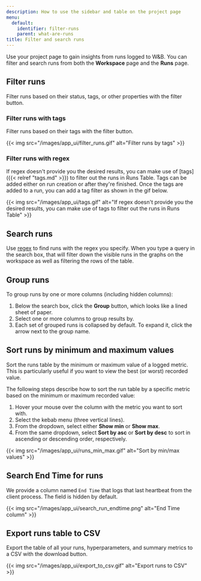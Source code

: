 ```yaml
---
description: How to use the sidebar and table on the project page
menu:
  default:
    identifier: filter-runs
    parent: what-are-runs
title: Filter and search runs
---
```


Use your project page to gain insights from runs logged to W&B. You can filter and search runs from both the **Workspace** page and the **Runs** page.

## Filter runs

Filter runs based on their status, tags, or other properties with the filter button.


### Filter runs with tags

Filter runs based on their tags with the filter button.

{{< img src="/images/app_ui/filter_runs.gif" alt="Filter runs by tags" >}}


### Filter runs with regex

If regex doesn't provide you the desired results, you can make use of [tags]({{< relref "tags.md" >}}) to filter out the runs in Runs Table. Tags can be added either on run creation or after they're finished. Once the tags are added to a run, you can add a tag filter as shown in the gif below.

{{< img src="/images/app_ui/tags.gif" alt="If regex doesn't provide you the desired results, you can make use of tags to filter out the runs in Runs Table" >}}


## Search runs

Use [regex](https://dev.mysql.com/doc/refman/8.0/en/regexp.html) to find runs with the regex you specify. When you type a query in the search box, that will filter down the visible runs in the graphs on the workspace as well as filtering the rows of the table.

## Group runs

To group runs by one or more columns (including hidden columns):

1. Below the search box, click the **Group** button, which looks like a lined sheet of paper.
1. Select one or more columns to group results by.
1. Each set of grouped runs is collapsed by default. To expand it, click the arrow next to the group name.

## Sort runs by minimum and maximum values
Sort the runs table by the minimum or maximum value of a logged metric. This is particularly useful if you want to view the best (or worst) recorded value.

The following steps describe how to sort the run table by a specific metric based on the minimum or maximum recorded value:

1. Hover your mouse over the column with the metric you want to sort with.
2. Select the kebab menu (three vertical lines).
3. From the dropdown, select either **Show min** or **Show max**.
4. From the same dropdown, select **Sort by asc** or **Sort by desc** to sort in ascending or descending order, respectively. 

{{< img src="/images/app_ui/runs_min_max.gif" alt="Sort by min/max values" >}}

## Search End Time for runs

We provide a column named `End Time` that logs that last heartbeat from the client process. The field is hidden by default.

{{< img src="/images/app_ui/search_run_endtime.png" alt="End Time column" >}}





## Export runs table to CSV

Export the table of all your runs, hyperparameters, and summary metrics to a CSV with the download button.

{{< img src="/images/app_ui/export_to_csv.gif" alt="Export runs to CSV" >}}


<!-- ## Edit run colors

When a new run is created, it is assigned a default color. You can edit the color for a given run by clicking the color preview.

Colors are locally scoped. On the project page, custom colors only apply to your own workspace. In reports, custom colors for runs only apply at the section level. You can visualize the same run in different sections, and it can have a different custom color in each section.

1. Select the Run you want to visualize
2. Click the colored dot 
3. Select a color for the graphs of your run
## See active runs

Look for a green dot next to the name of runs— this indicates they're active in the table and on the graph legends. -->

<!-- ## Bulk select runs

Delete multiple runs at once, or tag a group of runs— bulk selection makes it easier to keep the runs table organized.

{{< img src="/images/app_ui/howto_bulk_select.gif" alt="" >}} -->

<!-- ## Select all runs in table

Click the checkbox in the upper left corner of the table, and click "Select all runs" to select every run that matches the current set of filters.

{{< img src="/images/app_ui/all_runs_select.gif" alt="" >}} -->

<!-- 
## Search columns in the table

Search for the columns in the table UI guide with the **Columns** button.

{{< img src="/images/app_ui/search_columns.gif" alt="" >}} -->